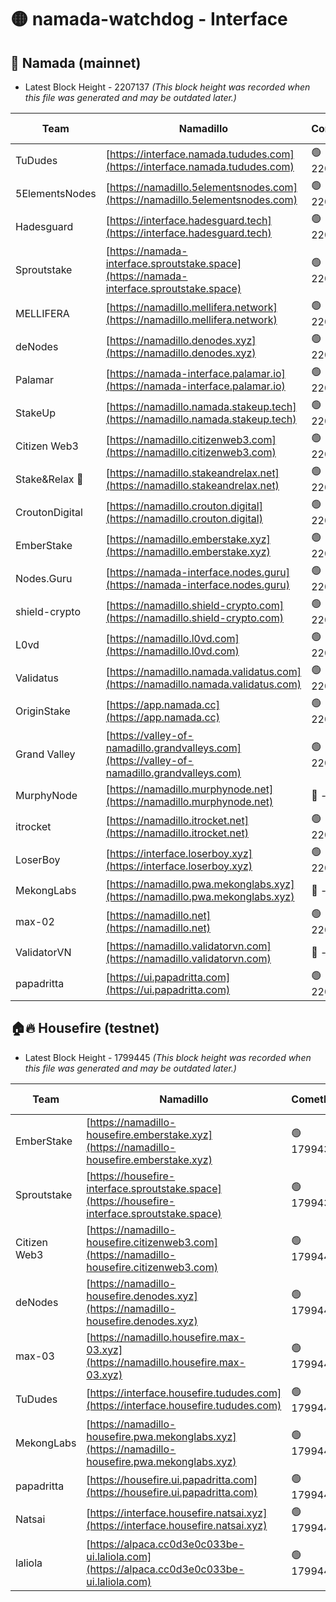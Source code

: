 # 🟡 namada-watchdog - Interface

## 🚀 Namada (mainnet)
- Latest Block Height - 2207137 *(This block height was recorded when this file was generated and may be outdated later.)*

| Team | Namadillo | CometBFT | Indexer | MASP Indexer |
|-|-|-|-|-|
| TuDudes | [https://interface.namada.tududes.com](https://interface.namada.tududes.com) | 🟢 2207112 | 🟢 2207112 | 🟢 2207112 |
| 5ElementsNodes | [https://namadillo.5elementsnodes.com](https://namadillo.5elementsnodes.com) | 🟢 2207112 | 🟢 2207112 | 🟢 2207112 |
| Hadesguard | [https://interface.hadesguard.tech](https://interface.hadesguard.tech) | 🟢 2207113 | 🟢 2207113 | 🟢 2207113 |
| Sproutstake | [https://namada-interface.sproutstake.space](https://namada-interface.sproutstake.space) | 🟢 2207114 | 🟢 2207114 | 🟢 2207114 |
| MELLIFERA | [https://namadillo.mellifera.network](https://namadillo.mellifera.network) | 🟢 2207116 | 🟢 2207116 | 🟢 2207116 |
| deNodes | [https://namadillo.denodes.xyz](https://namadillo.denodes.xyz) | 🟢 2207116 | 🟢 2207116 | 🟢 2207117 |
| Palamar | [https://namada-interface.palamar.io](https://namada-interface.palamar.io) | 🟢 2207117 | 🟢 2207117 | 🟢 2207117 |
| StakeUp | [https://namadillo.namada.stakeup.tech](https://namadillo.namada.stakeup.tech) | 🟢 2207118 | 🟢 2207118 | 🟢 2207118 |
| Citizen Web3 | [https://namadillo.citizenweb3.com](https://namadillo.citizenweb3.com) | 🟢 2207119 | 🟢 2207119 | 🟢 2207119 |
| Stake&Relax 🦥 | [https://namadillo.stakeandrelax.net](https://namadillo.stakeandrelax.net) | 🟢 2207120 | 🟢 2207120 | 🟢 2207120 |
| CroutonDigital | [https://namadillo.crouton.digital](https://namadillo.crouton.digital) | 🟢 2207120 | 🟢 2207120 | 🟢 2207121 |
| EmberStake | [https://namadillo.emberstake.xyz](https://namadillo.emberstake.xyz) | 🟢 2207121 | 🟢 2207121 | 🟢 2207121 |
| Nodes.Guru | [https://namada-interface.nodes.guru](https://namada-interface.nodes.guru) | 🟢 2207122 | 🟢 2207122 | 🟢 2207122 |
| shield-crypto | [https://namadillo.shield-crypto.com](https://namadillo.shield-crypto.com) | 🟢 2207123 | 🟢 2207122 | 🟢 2207122 |
| L0vd | [https://namadillo.l0vd.com](https://namadillo.l0vd.com) | 🟢 2207124 | 🔴 2205323 | 🔴 - |
| Validatus | [https://namadillo.namada.validatus.com](https://namadillo.namada.validatus.com) | 🟢 2207127 | 🔴 2205323 | 🔴 2177377 |
| OriginStake | [https://app.namada.cc](https://app.namada.cc) | 🟢 2207128 | 🟢 2207128 | 🟢 2207128 |
| Grand Valley | [https://valley-of-namadillo.grandvalleys.com](https://valley-of-namadillo.grandvalleys.com) | 🟢 2207128 | 🔴 - | 🔴 - |
| MurphyNode | [https://namadillo.murphynode.net](https://namadillo.murphynode.net) | 🔴 - | 🔴 - | 🔴 - |
| itrocket | [https://namadillo.itrocket.net](https://namadillo.itrocket.net) | 🟢 2207133 | 🟢 2207133 | 🟢 2207133 |
| LoserBoy | [https://interface.loserboy.xyz](https://interface.loserboy.xyz) | 🟢 2207134 | 🟢 2207134 | 🟢 2207134 |
| MekongLabs | [https://namadillo.pwa.mekonglabs.xyz](https://namadillo.pwa.mekonglabs.xyz) | 🔴 - | 🔴 - | 🔴 - |
| max-02 | [https://namadillo.net](https://namadillo.net) | 🟢 2207135 | 🟢 2207135 | 🟢 2207135 |
| ValidatorVN | [https://namadillo.validatorvn.com](https://namadillo.validatorvn.com) | 🔴 - | 🔴 - | 🔴 - |
| papadritta | [https://ui.papadritta.com](https://ui.papadritta.com) | 🟢 2207137 | 🟢 2207137 | 🔴 - |

## 🏠🔥 Housefire (testnet)
- Latest Block Height - 1799445 *(This block height was recorded when this file was generated and may be outdated later.)*

| Team | Namadillo | CometBFT | Indexer | MASP Indexer |
|-|-|-|-|-|
| EmberStake | [https://namadillo-housefire.emberstake.xyz](https://namadillo-housefire.emberstake.xyz) | 🟢 1799439 | 🟢 1799439 | 🟢 1799439 |
| Sproutstake | [https://housefire-interface.sproutstake.space](https://housefire-interface.sproutstake.space) | 🟢 1799439 | 🟢 1799439 | 🟢 1799439 |
| Citizen Web3 | [https://namadillo-housefire.citizenweb3.com](https://namadillo-housefire.citizenweb3.com) | 🟢 1799440 | 🟢 1799440 | 🟢 1799440 |
| deNodes | [https://namadillo-housefire.denodes.xyz](https://namadillo-housefire.denodes.xyz) | 🟢 1799440 | 🟢 1799440 | 🟢 1799440 |
| max-03 | [https://namadillo.housefire.max-03.xyz](https://namadillo.housefire.max-03.xyz) | 🟢 1799441 | 🟢 1799441 | 🟢 1799441 |
| TuDudes | [https://interface.housefire.tududes.com](https://interface.housefire.tududes.com) | 🟢 1799442 | 🟢 1799442 | 🟢 1799441 |
| MekongLabs | [https://namadillo-housefire.pwa.mekonglabs.xyz](https://namadillo-housefire.pwa.mekonglabs.xyz) | 🟢 1799442 | 🟢 1799442 | 🟢 1799442 |
| papadritta | [https://housefire.ui.papadritta.com](https://housefire.ui.papadritta.com) | 🟢 1799442 | 🟢 1799442 | 🔴 - |
| Natsai | [https://interface.housefire.natsai.xyz](https://interface.housefire.natsai.xyz) | 🟢 1799445 | 🟢 1799445 | 🟢 1799445 |
| laliola | [https://alpaca.cc0d3e0c033be-ui.laliola.com](https://alpaca.cc0d3e0c033be-ui.laliola.com) | 🟢 1799445 | 🟢 1799445 | 🔴 - |

